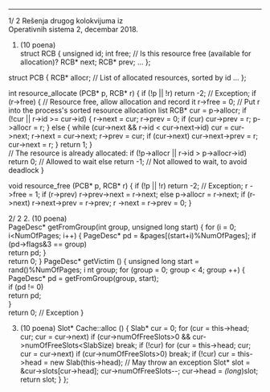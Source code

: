 --------------------------------------------------------------------------------


1/  2 
Rešenja drugog kolokvijuma iz  
Operativnih sistema 2, decembar 2018. 
1. (10 poena)  
struct RCB { 
  unsigned id; 
  int free; // Is this resource free (available for allocation)? 
  RCB* next; 
  RCB* prev; 
  ... 
}; 
 
struct PCB { 
  RCB* allocr; // List of allocated resources, sorted by id 
  ... 
}; 
 
int resource_allocate (PCB* p, RCB* r) { 
  if (!p || !r) return -2; // Exception; 
  if (r->free) { // Resource free, allow allocation and record it 
    r->free = 0; 
    // Put r into the process's sorted resource allocation list 
    RCB* cur = p->allocr; 
    if (!cur || r->id >= cur->id) { 
      r->next = cur; 
      r->prev = 0; 
      if (cur) cur->prev = r; 
      p->allocr = r; 
    } else { 
      while (cur->next && r->id < cur->next->id) cur = cur->next; 
      r->next = cur->next; 
      r->prev = cur; 
      if (cur->next) cur->next->prev = r; 
      cur->next = r; 
    } 
    return 1; 
  }   
  // The resource is already allocated: 
  if (!p->allocr || r->id > p->allocr->id) return 0; // Allowed to wait 
  else return -1; // Not allowed to wait, to avoid deadlock 
} 
 
void resource_free (PCB* p, RCB* r) { 
  if (!p || !r) return -2; // Exception; 
  r  ->free = 1; 
  if (r->prev) r->prev->next = r->next; 
  else p->allocr = r->next; 
  if (r->next) r->next->prev = r->prev; 
  r  ->next = r->prev = 0; 
} 

2/  2 
2. (10 poena)  
PageDesc* getFromGroup(int group, unsigned long start) { 
  for (i = 0; i<NumOfPages; i++) { 
      PageDesc* pd = &pages[(start+i)%NumOfPages]; 
      if (pd->flags&3 == group)  
        return pd; 
  }   
  return 0; 
} 
PageDesc* getVictim () { 
  unsigned long start = rand()%NumOfPages; 
  i  nt group; 
  for (group = 0; group < 4; group ++) { 
    PageDesc* pd = getFromGroup(group, start);  
    if (pd != 0)  
      return pd;     
  }   
  return 0; // Exception 
} 
 
3. (10 poena) 
Slot* Cache::alloc () { 
  Slab* cur = 0; 
  for (cur = this->head; cur; cur = cur->next) 
    if (cur->numOfFreeSlots>0 && cur->numOfFreeSlots<SlabSize) break; 
  if (!cur) 
    for (cur = this->head; cur; cur = cur->next) 
      if (cur->numOfFreeSlots>0) break; 
  if (!cur) 
    cur =  this->head = new Slab(this->head); // May throw an exception 
  Slot* slot = &cur->slots[cur->head]; 
  cur->numOfFreeSlots--; 
  cur->head = *(long*)slot; 
  return slot; 
} 
}; 